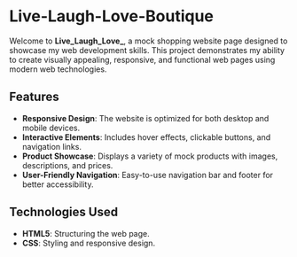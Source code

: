 # Live-Laugh-Love-Boutique

Welcome to **Live_Laugh_Love_**, a mock shopping website page designed to showcase my web development skills. This project demonstrates my ability to create visually appealing, responsive, and functional web pages using modern web technologies.

## Features

- **Responsive Design**: The website is optimized for both desktop and mobile devices.
- **Interactive Elements**: Includes hover effects, clickable buttons, and navigation links.
- **Product Showcase**: Displays a variety of mock products with images, descriptions, and prices.
- **User-Friendly Navigation**: Easy-to-use navigation bar and footer for better accessibility.

## Technologies Used

- **HTML5**: Structuring the web page.
- **CSS**: Styling and responsive design.
